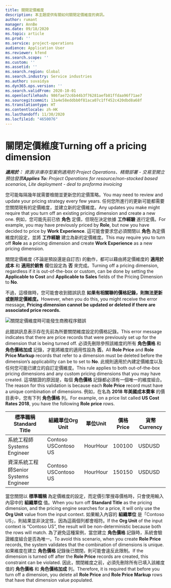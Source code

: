 ```yaml
---
title: 關閉定價維度
description: 本主題提供有關如何關閉定價維度的資訊。
author: rumant
manager: AnnBe
ms.date: 09/18/2020
ms.topic: article
ms.prod: ''
ms.service: project-operations
audience: Application User
ms.reviewer: kfend
ms.search.scope: ''
ms.custom: ''
ms.assetid: ''
ms.search.region: Global
ms.search.industry: Service industries
ms.author: suvaidya
ms.dyn365.ops.version: ''
ms.search.validFrom: 2020-10-01
ms.openlocfilehash: 986fae72c6b44b3f76281aefb81ffdaa96f71ae7
ms.sourcegitcommit: 13a4e58eddbb0f81aca07c1ff452c420dbd8a68f
ms.translationtype: HT
ms.contentlocale: zh-HK
ms.lasthandoff: 11/30/2020
ms.locfileid: "4650076"
---
```

# <a name="turning-off-a-pricing-dimension"></a><span data-ttu-id="ca4a0-103">關閉定價維度</span><span class="sxs-lookup"><span data-stu-id="ca4a0-103">Turning off a pricing dimension</span></span>

<span data-ttu-id="ca4a0-104">_**適用於：** 資源/非庫存型案例適用的 Project Operations、精簡部署 - 交易至開立預估發票_</span><span class="sxs-lookup"><span data-stu-id="ca4a0-104">_**Applies To:** Project Operations for resource/non-stocked based scenarios, Lite deployment - deal to proforma invoicing_</span></span>

<span data-ttu-id="ca4a0-105">您可能每隔幾年就需要檢閱並更新您的定價策略。</span><span class="sxs-lookup"><span data-stu-id="ca4a0-105">You may need to review and update your pricing strategy every few years.</span></span> <span data-ttu-id="ca4a0-106">任何您所進行的更新可能都需要您關閉現有的定價維度，並建立新的定價維度。</span><span class="sxs-lookup"><span data-stu-id="ca4a0-106">Any updates you make might require that you turn off an existing pricing dimension and create a new one.</span></span> <span data-ttu-id="ca4a0-107">例如，您可能先前已依 **角色** 定價，但現在決定依據 **工作經驗** 進行定價。</span><span class="sxs-lookup"><span data-stu-id="ca4a0-107">For example, you may have previously priced by **Role**, but now you have decided to price by **Work Experience**.</span></span> <span data-ttu-id="ca4a0-108">這可能會要求您必須關閉以 **角色** 為定價維度的設定，並將 **工作經驗** 建立為新的定價維度。</span><span class="sxs-lookup"><span data-stu-id="ca4a0-108">This may require you to turn off **Role** as a pricing dimension and create **Work Experience** as a new pricing dimension.</span></span> 

<span data-ttu-id="ca4a0-109">關閉定價維度 (不論是預設還是自訂否) 的動作，都可以藉由將定價維度的 **適用於成本** 和 **適用於銷售** 欄位設定為 **否** 來完成。</span><span class="sxs-lookup"><span data-stu-id="ca4a0-109">Turning off a pricing dimension, regardless if it is out-of-the-box or custom, can be done by setting the **Applicable to Cost** and **Applicable to Sales** fields of the Pricing Dimension to **No**.</span></span>

<span data-ttu-id="ca4a0-110">不過，這樣做時，您可能會收到錯誤訊息 **如果有相關聯的價格記錄，則無法更新或刪除定價維度。**</span><span class="sxs-lookup"><span data-stu-id="ca4a0-110">However, when you do this, you might receive the error message, **Pricing dimension cannot be updated or deleted if there are associated price records.**</span></span>

![關閉定價維度時可能發生商務程序錯誤](media/Business-Process-Error.png)

<span data-ttu-id="ca4a0-112">此錯誤訊息表示存在先前為所要關閉維度設定的價格記錄。</span><span class="sxs-lookup"><span data-stu-id="ca4a0-112">This error message indicates that there are price records that were previously set up for the dimension that is being turned off.</span></span> <span data-ttu-id="ca4a0-113">必須先刪除參照該維度的所有 **角色價格** 和 **角色價格加成** 記錄，才能將維度的適用性設為 **否**。</span><span class="sxs-lookup"><span data-stu-id="ca4a0-113">All **Role Price** and **Role Price Markup** records that refer to a dimension must be deleted before the dimension’s applicability can be to set to **No**.</span></span> <span data-ttu-id="ca4a0-114">此規則適用於內建定價維度以及任何您可能已建立的自訂定價維度。</span><span class="sxs-lookup"><span data-stu-id="ca4a0-114">This rule applies to both out-of-the-box pricing dimensions and any custom pricing dimensions that you may have created.</span></span> <span data-ttu-id="ca4a0-115">這項驗證的原因是，每個 **角色價格** 記錄都必須有一個唯一的維度組合。</span><span class="sxs-lookup"><span data-stu-id="ca4a0-115">The reason for this validation is because each **Role Price** record must have a unique combination of dimensions.</span></span> <span data-ttu-id="ca4a0-116">例如，在名為 **2018 年美國成本費率** 的價目表中，您有下列 **角色價格** 列。</span><span class="sxs-lookup"><span data-stu-id="ca4a0-116">For example, on a price list called **US Cost Rates 2018**, you have the following **Role price** rows.</span></span> 

| <span data-ttu-id="ca4a0-117">標準職稱</span><span class="sxs-lookup"><span data-stu-id="ca4a0-117">Standard Title</span></span>         | <span data-ttu-id="ca4a0-118">組織單位</span><span class="sxs-lookup"><span data-stu-id="ca4a0-118">Org Unit</span></span>    |<span data-ttu-id="ca4a0-119">單位</span><span class="sxs-lookup"><span data-stu-id="ca4a0-119">Unit</span></span>   |<span data-ttu-id="ca4a0-120">價格</span><span class="sxs-lookup"><span data-stu-id="ca4a0-120">Price</span></span>  |<span data-ttu-id="ca4a0-121">貨幣</span><span class="sxs-lookup"><span data-stu-id="ca4a0-121">Currency</span></span>  |
| -----------------------|-------------|-------|-------|----------|
| <span data-ttu-id="ca4a0-122">系統工程師</span><span class="sxs-lookup"><span data-stu-id="ca4a0-122">Systems Engineer</span></span>|<span data-ttu-id="ca4a0-123">Contoso US</span><span class="sxs-lookup"><span data-stu-id="ca4a0-123">Contoso US</span></span>|<span data-ttu-id="ca4a0-124">Hour</span><span class="sxs-lookup"><span data-stu-id="ca4a0-124">Hour</span></span>| <span data-ttu-id="ca4a0-125">100</span><span class="sxs-lookup"><span data-stu-id="ca4a0-125">100</span></span>|<span data-ttu-id="ca4a0-126">USD</span><span class="sxs-lookup"><span data-stu-id="ca4a0-126">USD</span></span>|
| <span data-ttu-id="ca4a0-127">資深系統工程師</span><span class="sxs-lookup"><span data-stu-id="ca4a0-127">Senior Systems Engineer</span></span>|<span data-ttu-id="ca4a0-128">Contoso US</span><span class="sxs-lookup"><span data-stu-id="ca4a0-128">Contoso US</span></span>|<span data-ttu-id="ca4a0-129">Hour</span><span class="sxs-lookup"><span data-stu-id="ca4a0-129">Hour</span></span>| <span data-ttu-id="ca4a0-130">150</span><span class="sxs-lookup"><span data-stu-id="ca4a0-130">150</span></span>| <span data-ttu-id="ca4a0-131">USD</span><span class="sxs-lookup"><span data-stu-id="ca4a0-131">USD</span></span>|


<span data-ttu-id="ca4a0-132">當您關閉以 **標準職稱** 為定價維度的設定，而定價引擎搜尋價格時，只會使用輸入內容中的 **組織單位** 值。</span><span class="sxs-lookup"><span data-stu-id="ca4a0-132">When you turn off **Standard Title** as the pricing dimension, and the pricing engine searches for a price, it will only use the **Org Unit** value from the input context.</span></span> <span data-ttu-id="ca4a0-133">如果輸入內容的 **組織單位** 是「Contoso US」，則結果並非決定性，因為這兩個列都會相符。</span><span class="sxs-lookup"><span data-stu-id="ca4a0-133">If the **Org Unit** of the input context is “Contoso US”, the result will be non-deterministic because both the rows will match.</span></span> <span data-ttu-id="ca4a0-134">為了避免這種案例，當您建立 **角色價格** 記錄時，系統會驗證維度組合是否為唯一。</span><span class="sxs-lookup"><span data-stu-id="ca4a0-134">To avoid this scenario, when you create **Role Price** records, the system validates that the combination of dimensions is unique.</span></span> <span data-ttu-id="ca4a0-135">如果維度在建立 **角色價格** 記錄後已關閉，則可能會違反此限制。</span><span class="sxs-lookup"><span data-stu-id="ca4a0-135">If the dimension is turned off after the **Role Price** records are created, this constraint can be violated.</span></span> <span data-ttu-id="ca4a0-136">因此，關閉維度之前，必須先刪除所有已填入該維度值的 **角色價格** 和 **角色價格加成** 列。</span><span class="sxs-lookup"><span data-stu-id="ca4a0-136">Therefore, it is required that before you turn off a dimension, you delete all **Role Price** and **Role Price Markup** rows that have that dimension value populated.</span></span>
